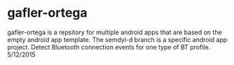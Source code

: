 # gafler-ortega
gafler-ortega is a repsitory for multiple android apps that are based on the empty android app template.
The semdyl-d branch is a specific android app project.
  Detect Bluetooth connection events for one type of BT profile.
5/12/2015
